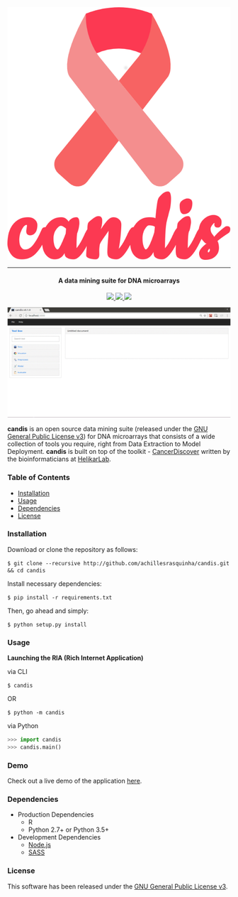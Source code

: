 <div align="center">
  <img src=".github/logo-title.png" width="512">
</div>

---

<h4 align="center">
  A data mining suite for DNA microarrays
</h4>

<p align="center">
  <a href="http://candis.readthedocs.io">
    <img src="https://readthedocs.org/projects/candis/badge/?version=latest"/>
  </a>
  <a href="https://saythanks.io/to/achillesrasquinha">
    <img src="https://img.shields.io/badge/Say%20Thanks-!-1EAEDB.svg?style=flat-square">
  </a>
  <a href="https://paypal.me/achillesrasquinha">
    <img src="https://img.shields.io/badge/Donate-%24-blue.svg?style=flat-square">
  </a>
</p>

![](.github/ria.gif)

**candis** is an open source data mining suite (released under the [GNU General Public License v3](LICENSE)) for DNA microarrays that consists of a wide collection of tools you require, right from Data Extraction to Model Deployment. **candis** is built on top of the toolkit - [CancerDiscover](http://github.com/achillesrasquinha/CancerDiscover) written by the bioinformaticians at [HelikarLab](helikarlab.org).

### Table of Contents
* [Installation](#installation)
* [Usage](#usage)
* [Dependencies](#dependencies)
* [License](#license)

### Installation
Download or clone the repository as follows:
```console
$ git clone --recursive http://github.com/achillesrasquinha/candis.git && cd candis
```

Install necessary dependencies:
```console
$ pip install -r requirements.txt
```

Then, go ahead and simply:
```console
$ python setup.py install
```

### Usage
**Launching the RIA (Rich Internet Application)**

via CLI
```
$ candis
```
OR
```
$ python -m candis
```

via Python
```python
>>> import candis
>>> candis.main()
```

### Demo
Check out a live demo of the application [here](https://cancerdiscover.herokuapp.com).

### Dependencies
* Production Dependencies
  * R
  * Python 2.7+ or Python 3.5+
* Development Dependencies
  * [Node.js](https://nodejs.org)
  * [SASS](http://sass-lang.com)

### License
This software has been released under the [GNU General Public License v3](LICENSE).
